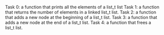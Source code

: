 Task 0: a function that prints all the elements of a list_t list
Task 1: a function that returns the number of elements in a linked list_t list.
Task 2: a function that adds a new node at the beginning of a list_t list.
Task 3: a function that adds a new node at the end of a list_t list.
Task 4:  a function that frees a list_t list.
